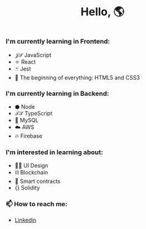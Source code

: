 <h1 align="center">Hello, 🌎<h1>

### I'm currently learning in Frontend:

- 𝒥𝒮 JavaScript
- ⚛ React
- 🃏 Jest
- 🌌 The beginning of everything: HTML5 and CSS3
  
### I'm currently learning in Backend:
  
- ⬢ Node
- 𝒯𝒮 TypeScript
- 🐬 MySQL
- ☁️ AWS
- 🔥 Firebase
  
### I'm interested in learning about:
  
- 👨‍🎨 UI Design
- ⛓ Blockchain
- 🤝 Smart contracts
- {} Solidity

### 📫 How to reach me:

- [Linkedin](https://www.linkedin.com/in/marcusluiss/)
